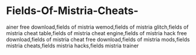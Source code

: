 # Fields-Of-Mistria-Cheats-
ainer free download,fields of mistria wemod,fields of mistria glitch,fields of mistria cheat table,fields of mistria cheat engine,fields of mistria hack free download,fields of mistria cheat free download,fields of mistria mods,fields mistria cheats,fields mistria hacks,fields mistria trainer
